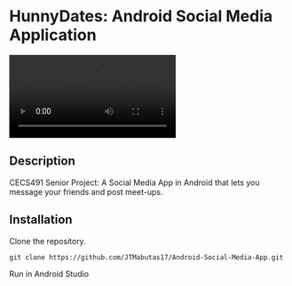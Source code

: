 # HunnyDates: Android Social Media Application

![Project Image](./README/messaging-demo.mp4)

## Description
CECS491 Senior Project: A Social Media App in Android that lets you message your friends and post meet-ups.

## Installation
Clone the repository.
```
git clone https://github.com/JTMabutas17/Android-Social-Media-App.git
```
Run in Android Studio